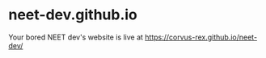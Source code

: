 # neet-dev.github.io
Your bored NEET dev's website is live at https://corvus-rex.github.io/neet-dev/
